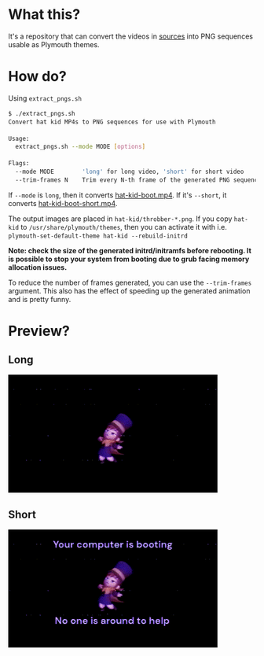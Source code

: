 # What this?

It's a repository that can convert the videos in [sources](./sources) into PNG sequences usable as Plymouth themes.

# How do?

Using `extract_pngs.sh`

```bash
$ ./extract_pngs.sh 
Convert hat kid MP4s to PNG sequences for use with Plymouth

Usage:
  extract_pngs.sh --mode MODE [options]

Flags:
  --mode MODE        'long' for long video, 'short' for short video
  --trim-frames N    Trim every N-th frame of the generated PNG sequence
```

If `--mode` is `long`, then it converts [hat-kid-boot.mp4](./sources/hat-kid-boot.mp4). If it's `--short`, it converts [hat-kid-boot-short.mp4](./sources/hat-kid-boot-short.mp4).

The output images are placed in `hat-kid/throbber-*.png`. If you copy `hat-kid` to `/usr/share/plymouth/themes`, then you can activate it with i.e. `plymouth-set-default-theme hat-kid --rebuild-initrd`

**Note: check the size of the generated initrd/initramfs before rebooting. It is possible to stop your system from booting due to grub facing memory allocation issues.**

To reduce the number of frames generated, you can use the `--trim-frames` argument. This also has the effect of speeding up the generated animation and is pretty funny.

# Preview?

## Long
![hat-kid-booting.gif](./sources/hat-kid-booting.gif)

## Short
![hat-kid-booting-short.gif](./sources/hat-kid-booting-short.gif)